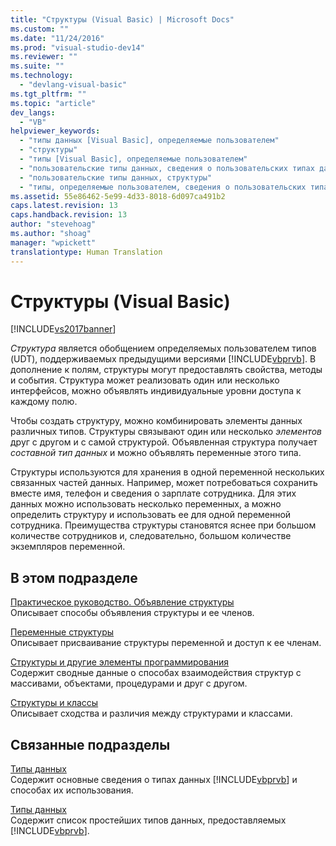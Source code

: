 ```yaml
---
title: "Структуры (Visual Basic) | Microsoft Docs"
ms.custom: ""
ms.date: "11/24/2016"
ms.prod: "visual-studio-dev14"
ms.reviewer: ""
ms.suite: ""
ms.technology: 
  - "devlang-visual-basic"
ms.tgt_pltfrm: ""
ms.topic: "article"
dev_langs: 
  - "VB"
helpviewer_keywords: 
  - "типы данных [Visual Basic], определяемые пользователем"
  - "структуры"
  - "типы [Visual Basic], определяемые пользователем"
  - "пользовательские типы данных, сведения о пользовательских типах данных"
  - "пользовательские типы данных, структуры"
  - "типы, определяемые пользователем, сведения о пользовательских типах"
ms.assetid: 55e86462-5e99-4d33-8018-6d097ca491b2
caps.latest.revision: 13
caps.handback.revision: 13
author: "stevehoag"
ms.author: "shoag"
manager: "wpickett"
translationtype: Human Translation
---
```

# Структуры (Visual Basic)
[!INCLUDE[vs2017banner](../../../../csharp/includes/vs2017banner.md)]

*Структура* является обобщением определяемых пользователем типов \(UDT\), поддерживаемых предыдущими версиями [!INCLUDE[vbprvb](../../../../csharp/programming-guide/concepts/linq/includes/vbprvb_md.md)].  В дополнение к полям, структуры могут предоставлять свойства, методы и события.  Структура может реализовать один или несколько интерфейсов, можно объявлять индивидуальные уровни доступа к каждому полю.  
  
 Чтобы создать структуру, можно комбинировать элементы данных различных типов.  Структуры связывают один или несколько *элементов* друг с другом и с самой структурой.  Объявленная структура получает *составной тип данных* и можно объявлять переменные этого типа.  
  
 Структуры используются для хранения в одной переменной нескольких связанных частей данных.  Например, может потребоваться сохранить вместе имя, телефон и сведения о зарплате сотрудника.  Для этих данных можно использовать несколько переменных, а можно определить структуру и использовать ее для одной переменной сотрудника.  Преимущества структуры становятся яснее при большом количестве сотрудников и, следовательно, большом количестве экземпляров переменной.  
  
## В этом подразделе  
 [Практическое руководство. Объявление структуры](../../../../visual-basic/programming-guide/language-features/data-types/how-to-declare-a-structure.md)  
 Описывает способы объявления структуры и ее членов.  
  
 [Переменные структуры](../../../../visual-basic/programming-guide/language-features/data-types/structure-variables.md)  
 Описывает присваивание структуры переменной и доступ к ее членам.  
  
 [Структуры и другие элементы программирования](../../../../visual-basic/programming-guide/language-features/data-types/structures-and-other-programming-elements.md)  
 Содержит сводные данные о способах взаимодействия структур с массивами, объектами, процедурами и друг с другом.  
  
 [Структуры и классы](../../../../visual-basic/programming-guide/language-features/data-types/structures-and-classes.md)  
 Описывает сходства и различия между структурами и классами.  
  
## Связанные подразделы  
 [Типы данных](../../../../visual-basic/programming-guide/language-features/data-types/index.md)  
 Содержит основные сведения о типах данных [!INCLUDE[vbprvb](../../../../csharp/programming-guide/concepts/linq/includes/vbprvb_md.md)] и способах их использования.  
  
 [Типы данных](../../../../visual-basic/language-reference/data-types/data-type-summary.md)  
 Содержит список простейших типов данных, предоставляемых [!INCLUDE[vbprvb](../../../../csharp/programming-guide/concepts/linq/includes/vbprvb_md.md)].